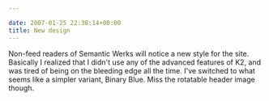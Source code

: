 ```yaml
---

date: 2007-01-25 22:38:14+00:00
title: New design
---
```


Non-feed readers of Semantic Werks will notice a new style for the site. Basically I realized that I didn't use any of the advanced features of K2, and was tired of being on the bleeding edge all the time. I've switched to what seems like a simpler variant, Binary Blue. Miss the rotatable header image though.

